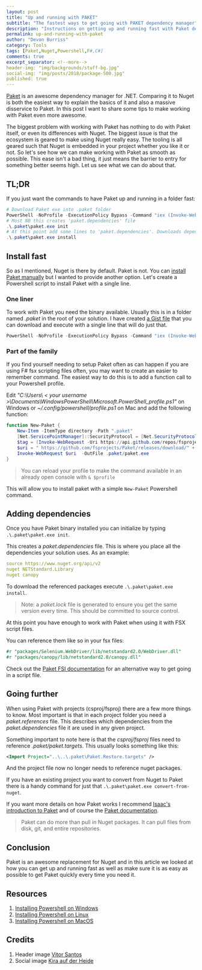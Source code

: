 ```yaml
---
layout: post
title: "Up and running with PAKET"
subtitle: "The fastest ways to get going with PAKET dependency manager"
description: "Instructions on getting up and running fast with Paket dependency manager"
permalink: up-and-running-with-paket
author: "Devon Burriss"
category: Tools
tags: [Paket,Nuget,Powershell,F#,C#]
comments: true
excerpt_separator: <!--more-->
header-img: "img/backgrounds/stuff-bg.jpg"
social-img: "img/posts/2018/package-500.jpg"
published: true
---
```

[Paket](https://fsprojects.github.io/Paket/) is an awesome dependency manager for .NET. Comparing it to Nuget is both the easiest way to explain the basics of it and also a massive disservice to Paket. In this post I want to share some tips to make working with Paket even more awesome.
<!--more-->
The biggest problem with working with Paket has nothing to do with Paket itself, or even its differences with Nuget. The biggest issue is that the ecosystem is geared to make using Nuget really easy. The tooling is all geared such that Nuget is embedded in your project whether you like it or not. So let's see how we can make working with Paket as smooth as possible. This ease isn't a bad thing, it just means the barrier to entry for something better seems high. Let us see what we can do about that.

## TL;DR

If you just want the commands to have Paket up and running in a folder fast:

```powershell
# Download Paket exe into .paket folder
PowerShell -NoProfile -ExecutionPolicy Bypass -Command "iex (Invoke-WebRequest 'https://gist.githubusercontent.com/dburriss/b4075863873b5871d34e32ab1ae42baa/raw/b09c0b3735ef2392dcb3b1be5df0ca109b70d24e/Install-Paket.ps1')"
# Most NB this creates 'paket.dependencies' file
.\.paket\paket.exe init
# At this point add some lines to 'paket.dependencies'. Downloads dependencies.
.\.paket\paket.exe install
```

## Install fast

So as I mentioned, Nuget is there by default. Paket is not. You can [install Paket manually](https://fsprojects.github.io/Paket/getting-started.html#Downloading-Paket-s-Bootstrapper) but I wanted to provide another option. Let's create a Powershell script to install Paket with a single line.

### One liner

To work with Paket you need the binary available. Usually this is in a folder named *.paket* in the root of your solution. I have created [a Gist file](https://gist.github.com/dburriss/b4075863873b5871d34e32ab1ae42baa) that you can download and execute with a single line that will do just that.

```powershell
PowerShell -NoProfile -ExecutionPolicy Bypass -Command "iex (Invoke-WebRequest 'https://gist.githubusercontent.com/dburriss/b4075863873b5871d34e32ab1ae42baa/raw/b09c0b3735ef2392dcb3b1be5df0ca109b70d24e/Install-Paket.ps1')"
```

### Part of the family

If you find yourself needing to setup Paket often as can happen if you are using F# fsx scripting files often, you may want to create an easier to remember command. The easiest way to do this is to add a function call to your Powershell profile.

Edit *"C:\Users\ &lt; your username &gt;\Documents\WindowsPowerShell\Microsoft.PowerShell_profile.ps1"* on Windows or *~/.config/powershell/profile.ps1* on Mac and add the following function:

```powershell
function New-Paket {
    New-Item -ItemType directory -Path ".paket"
    [Net.ServicePointManager]::SecurityProtocol = [Net.SecurityProtocolType]::Tls12
    $tag = (Invoke-WebRequest -Uri https://api.github.com/repos/fsprojects/Paket/releases | ConvertFrom-Json)[0].tag_name
    $uri = " https://github.com/fsprojects/Paket/releases/download/" + $tag + "/paket.bootstrapper.exe"
    Invoke-WebRequest $uri  -OutFile .paket/paket.exe
}
```

> You can reload your profile to make the command available in an already open console with `& $profile`

This will allow you to install paket with a simple `New-Paket` Powershell command.

## Adding dependencies

Once you have Paket binary installed you can initialize by typing `.\.paket\paket.exe init`.

This creates a *paket.dependencies* file. This is where you place all the dependencies your solution uses. As an example:

```yaml
source https://www.nuget.org/api/v2
nuget NETStandard.Library
nuget canopy
```

To download the referenced packages execute `.\.paket\paket.exe install`.

> Note: a *paket.lock* file is generated to ensure you get the same version every time. This should be committed to source control.

At this point you have enough to work with Paket when using it with FSX script files.

You can reference them like so in your fsx files:

```fsharp
#r "packages/Selenium.WebDriver/lib/netstandard2.0/WebDriver.dll"
#r "packages/canopy/lib/netstandard2.0/canopy.dll"
```

Check out the [Paket FSI documentation](https://fsprojects.github.io/Paket/reference-from-repl.html) for an alternative way to get going in a script file.

## Going further

When using Paket with projects (csproj/fsproj) there are a few more things to know. Most important is that in each project folder you need a *paket.references* file. This describes which dependencies from the *paket.dependencies* file it are used in any given project.

Something important to note here is that the *csproj/fsproj* files need to reference *.paket/paket.targets*. This usually looks something like this:

```xml
<Import Project="..\..\.paket\Paket.Restore.targets" />
```

And the project file now no longer needs to reference nuget packages.

If you have an existing project you want to convert from Nuget to Paket there is a handy command for just that `.\.paket\paket.exe convert-from-nuget`.

If you want more details on how Paket works I recommend [Isaac's introduction to Paket](https://cockneycoder.wordpress.com/2017/08/07/getting-started-with-paket-part-1/) and of course the [Paket documentation](https://fsprojects.github.io/Paket/).

> Paket can do more than pull in Nuget packages. It can pull files from disk, git, and entire repositories.

## Conclusion

Paket is an awesome replacement for Nuget and in this article we looked at how you can get up and running fast as well as make sure it is as easy as possible to get Paket quickly every time you need it.

## Resources

1. [Installing Powershell on Windows](https://docs.microsoft.com/en-us/powershell/scripting/setup/installing-powershell-core-on-windows?view=powershell-6)
1. [Installing Powershell on Linux](https://docs.microsoft.com/en-us/powershell/scripting/setup/installing-powershell-core-on-linux?view=powershell-6)
1. [Installing Powershell on MacOS](https://docs.microsoft.com/en-us/powershell/scripting/setup/installing-powershell-core-on-macos?view=powershell-6)

## Credits

1. Header image [Vitor Santos](https://unsplash.com/@vtrsnts)
1. Social image [Kira auf der Heide](https://unsplash.com/@moonshinechild)